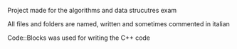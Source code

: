 Project made for the algorithms and data strucutres exam

All files and folders are named, written and sometimes commented in italian

Code::Blocks was used for writing the C++ code
